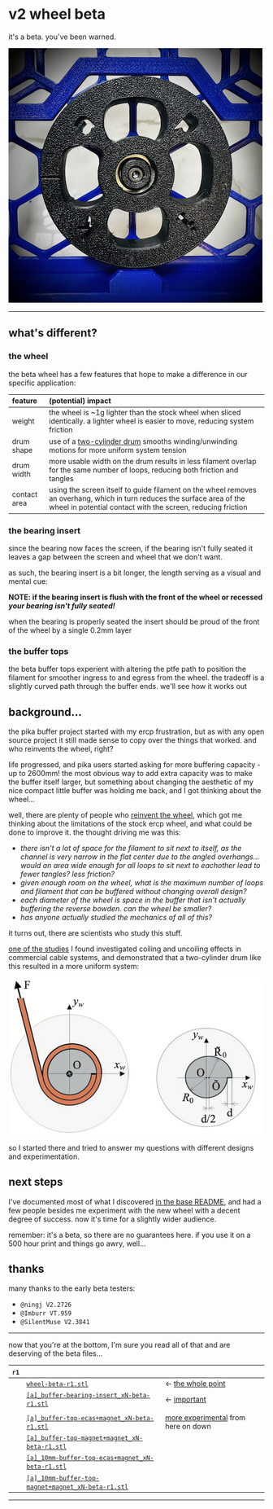 # v2 wheel beta

it's a beta.  you've been warned.

![beta wheel](./beta-wheel.png)

---

## what's different?

### the wheel

the beta wheel has a few features that hope to make a difference in our specific application:

| feature      | (potential) impact                                                                                                                                                                      |
| :---         | :---                                                                                                                                                                                    |
| weight       | the wheel is ~1g lighter than the stock wheel when sliced identically.  a lighter wheel is easier to move, reducing system friction                                                     |
| drum shape   | use of a [two-cylinder drum](./JS0q4v-jom_v35_1_131.pdf) smooths winding/unwinding motions for more uniform system tension                                                              |
| drum width   | more usable width on the drum results in less filament overlap for the same number of loops, reducing both friction and tangles                                                         |
| contact area | using the screen itself to guide filament on the wheel removes an overhang, which in turn reduces the surface area of the wheel in potential contact with the screen, reducing friction | 

### the bearing insert

since the bearing now faces the screen, if the bearing isn't fully seated it leaves a gap between the screen and wheel that we don't want.

as such, the bearing insert is a bit longer, the length serving as a visual and mental cue:

**NOTE: if the bearing insert is flush with the front of the wheel or recessed _your bearing isn't fully seated!_**

when the bearing is properly seated the insert should be proud of the front of the wheel by a single 0.2mm layer

### the buffer tops

the beta buffer tops experient with altering the ptfe path to position the filament for smoother ingress to and egress from the wheel.  the tradeoff is a slightly curved path through the buffer ends.  we'll see how it works out


## background...

the pika buffer project started with my ercp frustration, but as with any open source project it still made sense to copy over the things that worked.  and who reinvents the wheel, right?

life progressed, and pika users started asking for more buffering capacity - up to 2600mm!  the most obvious way to add extra capacity was to make the buffer itself larger, but something about changing the aesthetic of my nice compact little buffer was holding me back, and I got thinking about the wheel...

well, there are plenty of people who [reinvent the wheel](https://en.wikipedia.org/wiki/Shark_Wheel), which got me thinking about the limitations of the stock ercp wheel, and what could be done to improve it.  the thought driving me was this:

- *there isn't a lot of space for the filament to sit next to itself, as the channel is very narrow in the flat center due to the angled overhangs... would an area wide enough for all loops to sit next to eachother lead to fewer tangles?  less friction?*
- *given enough room on the wheel, what is the maximum number of loops and filament that can be buffered without changing overall design?*
- *each diameter of the wheel is space in the buffer that isn't actually buffering the reverse bowden.  can the wheel be smaller?*
- *has anyone actually studied the mechanics of all of this?*

it turns out, there are scientists who study this stuff.

[one of the studies](./JS0q4v-jom_v35_1_131.pdf) I found investigated coiling and uncoiling effects in commercial cable systems, and demonstrated that a two-cylinder drum like this resulted in a more uniform system:

![drum](./drum.png)

so I started there and tried to answer my questions with different designs and experimentation.

## next steps

I've documented most of what I discovered [in the base README](../README.md#how-much-can-i-buffer), and had a few people besides me experiment with the new wheel with a decent degree of success.  now it's time for a slightly wider audience.

remember: it's a beta, so there are no guarantees here.  if you use it on a 500 hour print and things go awry, well...


## thanks

many thanks to the early beta testers:

- `@ningj V2.2726`
- `@Imburr VT.959`
- `@SilentMuse V2.3841`


---

now that you're at the bottom, I'm sure you read all of that and are deserving of the beta files...

| `r1` |                                                                                                                 |                                                         |
| :--- | :---                                                                                                            | :---                                                    |
|      | [`wheel-beta-r1.stl`](./stl/r1/wheel-beta-r1.stl)                                                               | <- [the whole point](#the-wheel)                        |
|      | [`[a]_buffer-bearing-insert_xN-beta-r1.stl`](./stl/r1/[a]_buffer-bearing-insert_xN-beta-r1.stl)                 | <- [important](#the-bearing-insert)                     |
|      | | |
|      | [`[a]_buffer-top-ecas+magnet_xN-beta-r1.stl`](./stl/r1/[a]_buffer-top-ecas+magnet_xN-beta-r1.stl)               | [more experimental](#the-buffer-tops) from here on down | 
|      | [`[a]_buffer-top-magnet+magnet_xN-beta-r1.stl`](./stl/r1/[a]_buffer-top-magnet+magnet_xN-beta-r1.stl)           |                                                         | 
|      | [`[a]_10mm-buffer-top-ecas+magnet_xN-beta-r1.stl`](./stl/r1/[a]_10mm-buffer-top-ecas+magnet_xN-beta-r1.stl)     |                                                         |
|      | [`[a]_10mm-buffer-top-magnet+magnet_xN-beta-r1.stl`](./stl/r1/[a]_10mm-buffer-top-magnet+magnet_xN-beta-r1.stl) |                                                         |

---
